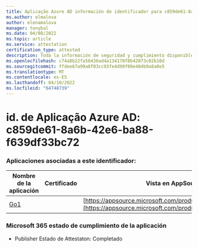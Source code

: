 ```yaml
---
title: Aplicação Azure AD información de identificador para c859de61-8a6b-42e6-ba88-f639df33bc72
ms.author: elmalova
author: elenamalova
manager: tonybal
ms.date: 04/08/2022
ms.topic: article
ms.service: attestation
certification_type: attested
description: Toda la información de seguridad y cumplimiento disponible para c859de61-8a6b-42e6-ba88-f639df33bc72.
ms.openlocfilehash: c74a8b22fa56436ad4a134170f8b42073c02b10d
ms.sourcegitcommit: ffdee67a99a6f03cc93fe4d99f00e484b9a8a0e5
ms.translationtype: MT
ms.contentlocale: es-ES
ms.lasthandoff: 04/10/2022
ms.locfileid: "64748739"
---
```

# <a name="azure-app-id-c859de61-8a6b-42e6-ba88-f639df33bc72"></a>id. de Aplicação Azure AD: c859de61-8a6b-42e6-ba88-f639df33bc72


### <a name="apps-associated-with-this-id"></a>Aplicaciones asociadas a este identificador:
| **Nombre de la aplicación** | **Certificado** | **Vista en AppSource** |
|--------------|---------------|-----------------------|
| [Go1](../forward/WA200001484.md) |  | [https://appsource.microsoft.com/product/office/WA200001484](https://appsource.microsoft.com/product/office/WA200001484) |

### <a name="microsoft-365-app-compliance-status"></a>Microsoft 365 estado de cumplimiento de la aplicación
- Publisher Estado de Attestaton: Completado
